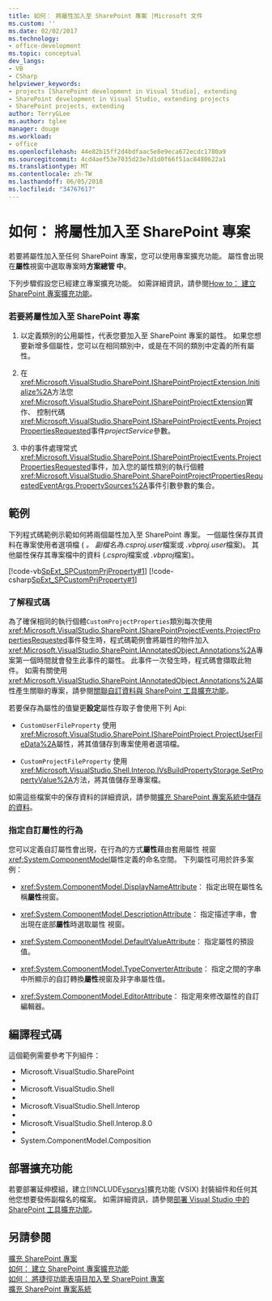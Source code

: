 ```yaml
---
title: 如何： 將屬性加入至 SharePoint 專案 |Microsoft 文件
ms.custom: ''
ms.date: 02/02/2017
ms.technology:
- office-development
ms.topic: conceptual
dev_langs:
- VB
- CSharp
helpviewer_keywords:
- projects [SharePoint development in Visual Studio], extending
- SharePoint development in Visual Studio, extending projects
- SharePoint projects, extending
author: TerryGLee
ms.author: tglee
manager: douge
ms.workload:
- office
ms.openlocfilehash: 44e82b15ff2d4bdfaac5e8e9eca672ecdc1780a9
ms.sourcegitcommit: 4cd4aef53e7035d23e7d1d0f66f51ac8480622a1
ms.translationtype: MT
ms.contentlocale: zh-TW
ms.lasthandoff: 06/05/2018
ms.locfileid: "34767617"
---
```

# <a name="how-to-add-a-property-to-sharepoint-projects"></a>如何： 將屬性加入至 SharePoint 專案
  若要將屬性加入至任何 SharePoint 專案，您可以使用專案擴充功能。 屬性會出現在**屬性**視窗中選取專案時**方案總管 中**。  
  
 下列步驟假設您已經建立專案擴充功能。 如需詳細資訊，請參閱[How to： 建立 SharePoint 專案擴充功能](../sharepoint/how-to-create-a-sharepoint-project-extension.md)。  
  
### <a name="to-add-a-property-to-a-sharepoint-project"></a>若要將屬性加入至 SharePoint 專案  
  
1.  以定義類別的公用屬性，代表您要加入至 SharePoint 專案的屬性。 如果您想要新增多個屬性，您可以在相同類別中，或是在不同的類別中定義的所有屬性。  
  
2.  在<xref:Microsoft.VisualStudio.SharePoint.ISharePointProjectExtension.Initialize%2A>方法您<xref:Microsoft.VisualStudio.SharePoint.ISharePointProjectExtension>實作、 控制代碼<xref:Microsoft.VisualStudio.SharePoint.ISharePointProjectEvents.ProjectPropertiesRequested>事件*projectService*參數。  
  
3.  中的事件處理常式<xref:Microsoft.VisualStudio.SharePoint.ISharePointProjectEvents.ProjectPropertiesRequested>事件，加入您的屬性類別的執行個體<xref:Microsoft.VisualStudio.SharePoint.SharePointProjectPropertiesRequestedEventArgs.PropertySources%2A>事件引數參數的集合。  
  
## <a name="example"></a>範例  
 下列程式碼範例示範如何將兩個屬性加入至 SharePoint 專案。 一個屬性保存其資料在專案使用者選項檔 ( *。 副檔名為.csproj.user*檔案或 *.vbproj.user*檔案)。 其他屬性保存其專案檔中的資料 (*.csproj*檔案或 *.vbproj*檔案)。  
  
 [!code-vb[SpExt_SPCustomPrjProperty#1](../sharepoint/codesnippet/VisualBasic/customspproperty/customproperty.vb#1)]
 [!code-csharp[SpExt_SPCustomPrjProperty#1](../sharepoint/codesnippet/CSharp/customspproperty/customproperty.cs#1)]  
  
### <a name="understanding-the-code"></a>了解程式碼  
 為了確保相同的執行個體`CustomProjectProperties`類別每次使用<xref:Microsoft.VisualStudio.SharePoint.ISharePointProjectEvents.ProjectPropertiesRequested>事件發生時，程式碼範例會將屬性的物件加入<xref:Microsoft.VisualStudio.SharePoint.IAnnotatedObject.Annotations%2A>專案第一個時間就會發生此事件的屬性。 此事件一次發生時，程式碼會擷取此物件。 如需有關使用<xref:Microsoft.VisualStudio.SharePoint.IAnnotatedObject.Annotations%2A>屬性產生關聯的專案，請參閱[關聯自訂資料與 SharePoint 工具擴充功能](../sharepoint/associating-custom-data-with-sharepoint-tools-extensions.md)。  
  
 若要保存為屬性的值變更**設定**屬性存取子會使用下列 Api:  
  
-   `CustomUserFileProperty` 使用<xref:Microsoft.VisualStudio.SharePoint.ISharePointProject.ProjectUserFileData%2A>屬性，將其值儲存到專案使用者選項檔。  
  
-   `CustomProjectFileProperty` 使用<xref:Microsoft.VisualStudio.Shell.Interop.IVsBuildPropertyStorage.SetPropertyValue%2A>方法，將其值儲存至專案檔。  
  
 如需這些檔案中的保存資料的詳細資訊，請參閱[擴充 SharePoint 專案系統中儲存的資料](../sharepoint/saving-data-in-extensions-of-the-sharepoint-project-system.md)。  
  
### <a name="specifying-the-behavior-of-custom-properties"></a>指定自訂屬性的行為  
 您可以定義自訂屬性會出現，在行為的方式**屬性**藉由套用屬性 視窗<xref:System.ComponentModel>屬性定義的命名空間。 下列屬性可用於許多案例：  
  
-   <xref:System.ComponentModel.DisplayNameAttribute>： 指定出現在屬性名稱**屬性**視窗。  
  
-   <xref:System.ComponentModel.DescriptionAttribute>： 指定描述字串，會出現在底部**屬性**時選取屬性 視窗。  
  
-   <xref:System.ComponentModel.DefaultValueAttribute>： 指定屬性的預設值。  
  
-   <xref:System.ComponentModel.TypeConverterAttribute>： 指定之間的字串中所顯示的自訂轉換**屬性**視窗及非字串屬性值。  
  
-   <xref:System.ComponentModel.EditorAttribute>： 指定用來修改屬性的自訂編輯器。  
  
## <a name="compiling-the-code"></a>編譯程式碼  
 這個範例需要參考下列組件：  
  
-   Microsoft.VisualStudio.SharePoint
-    
-   Microsoft.VisualStudio.Shell
-     
-   Microsoft.VisualStudio.Shell.Interop
-     
-   Microsoft.VisualStudio.Shell.Interop.8.0
-     
-   System.ComponentModel.Composition  
  
## <a name="deploying-the-extension"></a>部署擴充功能  
 若要部署延伸模組，建立[!INCLUDE[vsprvs](../sharepoint/includes/vsprvs-md.md)]擴充功能 (VSIX) 封裝組件和任何其他您想要發佈副檔名的檔案。 如需詳細資訊，請參閱[部署 Visual Studio 中的 SharePoint 工具擴充功能](../sharepoint/deploying-extensions-for-the-sharepoint-tools-in-visual-studio.md)。  
  
## <a name="see-also"></a>另請參閱
 [擴充 SharePoint 專案](../sharepoint/extending-sharepoint-projects.md)   
 [如何： 建立 SharePoint 專案擴充功能](../sharepoint/how-to-create-a-sharepoint-project-extension.md)   
 [如何： 將捷徑功能表項目加入至 SharePoint 專案](../sharepoint/how-to-add-a-shortcut-menu-item-to-sharepoint-projects.md)   
 [擴充 SharePoint 專案系統](../sharepoint/extending-the-sharepoint-project-system.md)  
  
  
